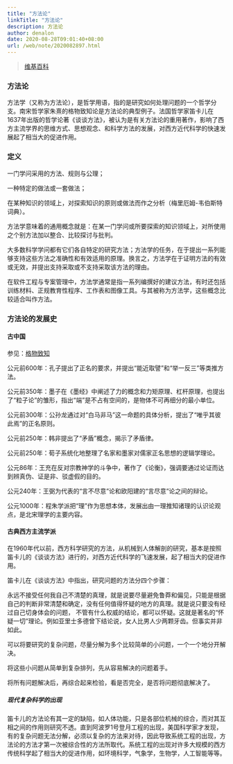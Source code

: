 ```yaml
---
title: "方法论"
linkTitle: "方法论"
description: 方法论
author: denalon
date: 2020-08-28T09:01:40+08:00
url: /web/note/2020082897.html
---
```

> [维基百科](https://zh.wikipedia.org/wiki/方法学)

### 方法论

方法学（又称为方法论），是哲学用语，指的是研究如何处理问题的一个哲学分支。南宋哲学家朱熹的格物致知论是方法论的典型例子。法国哲学家笛卡儿在1637年出版的哲学论著《谈谈方法》，被认为是有关方法论的重用著作，影响了西方主流学界的思维方式、思想观念、和科学方法的发展，对西方近代科学的快速发展起了相当大的促进作用。


### 定义

一门学问采用的方法、规则与公理；

一种特定的做法或一套做法；

在某种知识的领域上，对探索知识的原则或做法而作之分析（梅里厄姆-韦伯斯特词典）。

方法学意味着的通用概念就是：在某一门学问或所要探索的知识领域上，对所使用之个别方法加以整合、比较探讨与批判。

大多数科学学问都有它们各自特定的研究方法；方法学的任务，在于提出一系列能够支持这些方法之准确性和有效适用的原理。换言之，方法学在于证明方法的有效或无效，并提出支持采取或不支持采取该方法的理由。

在软件工程与专案管理中，方法学通常是指一系列编撰好的建议方法，有时还包括训练材料、正规教育性程序、工作表和图像工具。与其被称为方法学，这些概念比较适合叫作方法。


### 方法论的发展史

#### 古中国 

参见：[格物致知](https://zh.wikipedia.org/wiki/%E6%A0%BC%E7%89%A9%E8%87%B4%E7%9F%A5)

公元前600年：孔子提出了正名的要求，并提出“能近取譬”和“举一反三”等类推方法。

公元前350年：墨子在《墨经》中阐述了力的概念和力矩原理、杠杆原理，也提出了“粒子论”的雏形，指出“端”是不占有空间的，是物体不可再细分的最小单位。

公元前300年：公孙龙通过对“白马非马”这一命题的具体分析，提出了“唯乎其彼此焉”的正名原则。

公元前250年：韩非提出了“矛盾”概念，揭示了矛盾律。

公元前250年：荀子系统化地整理了名家和墨家对儒家正名思想的逻辑学理论。

公元86年：王充在反对宗教神学的斗争中，著作了《论衡》，强调要通过论证而达到辨真伪、证是非、驳虚假的目的。

公元240年：王弼为代表的“言不尽意”论和欧阳建的“言尽意”论之间的辩论。

公元1000年：程朱学派把“理”作为思想本体，发展出由一理推知诸理的认识论观点，是北宋理学的主要内容。

#### 古典西方主流学派

在1960年代以前，西方科学研究的方法，从机械到人体解剖的研究，基本是按照笛卡儿的《谈谈方法》进行的，对西方近代科学的飞速发展，起了相当大的促进作用。

笛卡儿在《谈谈方法》中指出，研究问题的方法分四个步骤：

永远不接受任何我自己不清楚的真理，就是说要尽量避免鲁莽和偏见，只能是根据自己的判断非常清楚和确定，没有任何值得怀疑的地方的真理。就是说只要没有经过自己切身体会的问题，
不管有什么权威的结论，都可以怀疑。这就是著名的“怀疑一切”理论。例如亚里士多德曾下结论说，女人比男人少两颗牙齿。但事实并非如此。

可以将要研究的复杂问题，尽量分解为多个比较简单的小问题，一个一个地分开解决。

将这些小问题从简单到复杂排列，先从容易解决的问题着手。

将所有问题解决后，再综合起来检验，看是否完全，是否将问题彻底解决了。

##### 现代复杂科学的出现

笛卡儿的方法论有其一定的缺陷，如人体功能，只是各部位机械的综合，而对其互相之间的作用则研究不透。直到阿波罗1号登月工程的出现，美国科学家才发现，有的复杂问题无法分解，必须以复杂的方法来对待，因此导致系统工程的出现，方法论的方法才第一次被综合性的方法所取代。系统工程的出现对许多大规模的西方传统科学起了相当大的促进作用，如环境科学，气象学，生物学，人工智能等等。